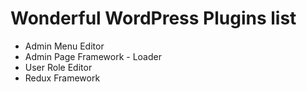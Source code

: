 # Wonderful WordPress Plugins list
- Admin Menu Editor
- Admin Page Framework - Loader
- User Role Editor
- Redux Framework
